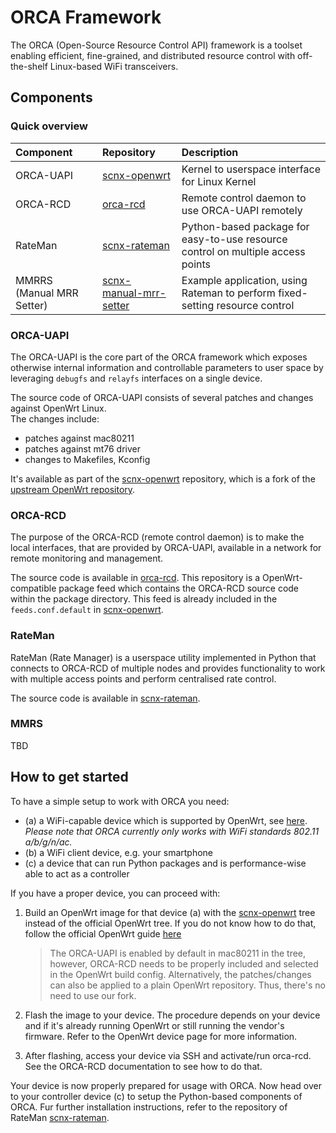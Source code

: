 # ORCA Framework

The ORCA (Open-Source Resource Control API) framework is a toolset enabling efficient, fine-grained, and distributed resource control with off-the-shelf Linux-based WiFi transceivers.

## Components

### Quick overview

| Component | Repository | Description |
|:----------|:------------|:------------|
| ORCA-UAPI | [scnx-openwrt](https://github.com/SupraCoNeX/scnx-openwrt) | Kernel to userspace interface for Linux Kernel |
| ORCA-RCD | [orca-rcd](https://github.com/SupraCoNeX/orca-rcd) | Remote control daemon to use ORCA-UAPI remotely |
| RateMan | [scnx-rateman](https://github.com/SupraCoNeX/scnx-rateman) | Python-based package for easy-to-use resource control on multiple access points |
| MMRRS (Manual MRR Setter) | [scnx-manual-mrr-setter](https://github.com/SupraCoNeX/scnx-manual-mrr-setter) | Example application, using Rateman to perform fixed-setting resource control |

### ORCA-UAPI

The ORCA-UAPI is the core part of the ORCA framework which exposes otherwise internal information and controllable parameters to user space by leveraging `debugfs` and `relayfs` interfaces on a single device.

The source code of ORCA-UAPI consists of several patches and changes against OpenWrt Linux.   
The changes include:
- patches against mac80211
- patches against mt76 driver
- changes to Makefiles, Kconfig

It's available as part of the [scnx-openwrt](https://github.com/SupraCoNeX/scnx-openwrt) repository, which is a fork of the [upstream OpenWrt repository](https://github.com/openwrt/openwrt).

### ORCA-RCD

The purpose of the ORCA-RCD (remote control daemon) is to make the local interfaces, that are provided by ORCA-UAPI, available in a network for remote monitoring and management.

The source code is available in [orca-rcd](https://github.com/SupraCoNeX/orca-rcd). This repository is a OpenWrt-compatible package feed which contains the ORCA-RCD source code within the package directory. This feed is already included in the `feeds.conf.default` in [scnx-openwrt](https://github.com/SupraCoNeX/scnx-openwrt).

### RateMan

RateMan (Rate Manager) is a userspace utility implemented in Python that connects to ORCA-RCD of multiple nodes and provides functionality to work with multiple access points and perform centralised rate control.

The source code is available in [scnx-rateman](https://github.com/SupraCoNeX/scnx-rateman).

### MMRS

TBD

## How to get started

To have a simple setup to work with ORCA you need:
- (a) a WiFi-capable device which is supported by OpenWrt, see [here](https://openwrt.org/supported_devices). *Please note that ORCA currently only works with WiFi standards 802.11 a/b/g/n/ac.*
- (b) a WiFi client device, e.g. your smartphone
- (c) a device that can run Python packages and is performance-wise able to act as a controller

If you have a proper device, you can proceed with:

1. Build an OpenWrt image for that device (a) with the [scnx-openwrt](https://github.com/SupraCoNeX/scnx-openwrt) tree instead of the official OpenWrt tree. If you do not know how to do that, follow the official OpenWrt guide [here](https://openwrt.org/docs/guide-developer/toolchain/beginners-build-guide)

    > The ORCA-UAPI is enabled by default in mac80211 in the tree, however, ORCA-RCD needs to be properly included and selected in the OpenWrt build config.
    > Alternatively, the patches/changes can also be applied to a plain OpenWrt repository. Thus, there's no need to use our fork.
2. Flash the image to your device. The procedure depends on your device and if it's already running OpenWrt or still running the vendor's firmware. Refer to the OpenWrt device page for more information.
3. After flashing, access your device via SSH and activate/run orca-rcd. See the ORCA-RCD documentation to see how to do that.

Your device is now properly prepared for usage with ORCA.
Now head over to your controller device (c) to setup the Python-based components of ORCA. Fur further installation instructions, refer to the repository of RateMan [scnx-rateman](https://github.com/SupraCoNeX/scnx-rateman).
